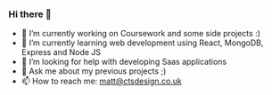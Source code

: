 ### Hi there 👋
- 🔭 I’m currently working on Coursework and some side projects :)
- 🌱 I’m currently learning web development using React, MongoDB, Express and Node JS
- 🤔 I’m looking for help with developing Saas applications
- 💬 Ask me about my previous projects ;)
- 📫 How to reach me: matt@ctsdesign.co.uk




<!--
**M-Chal/M-Chal** is a ✨ _special_ ✨ repository because its `README.md` (this file) appears on your GitHub profile.

Here are some ideas to get you started:


-->
